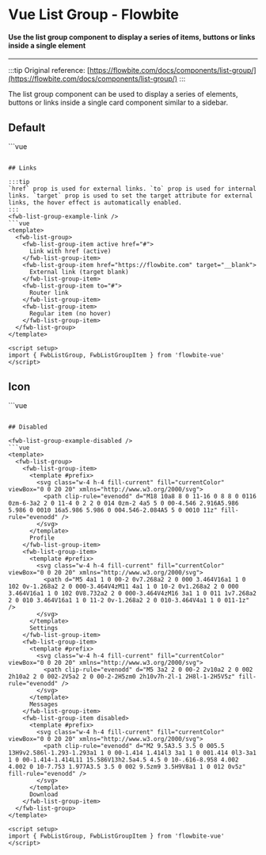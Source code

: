 <script setup>
import FwbListGroupExample from './listGroup/examples/FwbListGroupExample.vue'
import FwbListGroupExampleDisabled from './listGroup/examples/FwbListGroupExampleDisabled.vue'
import FwbListGroupExampleLink from './listGroup/examples/FwbListGroupExampleLink.vue'
import FwbListGroupExampleIcon from './listGroup/examples/FwbListGroupExampleIcon.vue'
</script>

# Vue List Group - Flowbite

#### Use the list group component to display a series of items, buttons or links inside a single element

---

:::tip
Original reference: [https://flowbite.com/docs/components/list-group/](https://flowbite.com/docs/components/list-group/)
:::

The list group component can be used to display a series of elements, buttons or links inside a single card component similar to a sidebar.

## Default

<fwb-list-group-example />
```vue
<template>
  <fwb-list-group>
    <fwb-list-group-item>Item 1</fwb-list-group-item>
    <fwb-list-group-item>Item 2</fwb-list-group-item>
    <fwb-list-group-item>Item 3</fwb-list-group-item>
    <fwb-list-group-item>Item 4</fwb-list-group-item>
    <fwb-list-group-item>Item 5</fwb-list-group-item>
  </fwb-list-group>
</template>

<script setup>
import { FwbListGroup, FwbListGroupItem } from 'flowbite-vue'
</script>
```

## Links

:::tip
`href` prop is used for external links. `to` prop is used for internal links. `target` prop is used to set the target attribute for external links, the hover effect is automatically enabled.
:::
<fwb-list-group-example-link />
```vue
<template>
  <fwb-list-group>
    <fwb-list-group-item active href="#">
      Link with href (active)
    </fwb-list-group-item>
    <fwb-list-group-item href="https://flowbite.com" target="__blank">
      External link (target blank)
    </fwb-list-group-item>
    <fwb-list-group-item to="#">
      Router link
    </fwb-list-group-item>
    <fwb-list-group-item>
      Regular item (no hover)
    </fwb-list-group-item>
  </fwb-list-group>
</template>

<script setup>
import { FwbListGroup, FwbListGroupItem } from 'flowbite-vue'
</script>
```

## Icon

<fwb-list-group-example-icon />
```vue
<template>
  <fwb-list-group>
    <fwb-list-group-item>
      <template #prefix>
        <svg class="w-4 h-4 fill-current" fill="currentColor" viewBox="0 0 20 20" xmlns="http://www.w3.org/2000/svg">
          <path clip-rule="evenodd" d="M18 10a8 8 0 11-16 0 8 8 0 0116 0zm-6-3a2 2 0 11-4 0 2 2 0 014 0zm-2 4a5 5 0 00-4.546 2.916A5.986 5.986 0 0010 16a5.986 5.986 0 004.546-2.084A5 5 0 0010 11z" fill-rule="evenodd" />
        </svg>
      </template>
      Profile
    </fwb-list-group-item>
    <fwb-list-group-item>
      <template #prefix>
        <svg class="w-4 h-4 fill-current" fill="currentColor" viewBox="0 0 20 20" xmlns="http://www.w3.org/2000/svg">
          <path d="M5 4a1 1 0 00-2 0v7.268a2 2 0 000 3.464V16a1 1 0 102 0v-1.268a2 2 0 000-3.464V4zM11 4a1 1 0 10-2 0v1.268a2 2 0 000 3.464V16a1 1 0 102 0V8.732a2 2 0 000-3.464V4zM16 3a1 1 0 011 1v7.268a2 2 0 010 3.464V16a1 1 0 11-2 0v-1.268a2 2 0 010-3.464V4a1 1 0 011-1z" />
        </svg>
      </template>
      Settings
    </fwb-list-group-item>
    <fwb-list-group-item>
      <template #prefix>
        <svg class="w-4 h-4 fill-current" fill="currentColor" viewBox="0 0 20 20" xmlns="http://www.w3.org/2000/svg">
          <path clip-rule="evenodd" d="M5 3a2 2 0 00-2 2v10a2 2 0 002 2h10a2 2 0 002-2V5a2 2 0 00-2-2H5zm0 2h10v7h-2l-1 2H8l-1-2H5V5z" fill-rule="evenodd" />
        </svg>
      </template>
      Messages
    </fwb-list-group-item>
    <fwb-list-group-item>
      <template #suffix>
        <svg class="w-4 h-4 fill-current" fill="currentColor" viewBox="0 0 20 20" xmlns="http://www.w3.org/2000/svg">
          <path clip-rule="evenodd" d="M2 9.5A3.5 3.5 0 005.5 13H9v2.586l-1.293-1.293a1 1 0 00-1.414 1.414l3 3a1 1 0 001.414 0l3-3a1 1 0 00-1.414-1.414L11 15.586V13h2.5a4.5 4.5 0 10-.616-8.958 4.002 4.002 0 10-7.753 1.977A3.5 3.5 0 002 9.5zm9 3.5H9V8a1 1 0 012 0v5z" fill-rule="evenodd" />
        </svg>
      </template>
      Download
    </fwb-list-group-item>
  </fwb-list-group>
</template>

<script setup>
import { FwbListGroup, FwbListGroupItem } from 'flowbite-vue'
</script>
```

## Disabled

<fwb-list-group-example-disabled />
```vue
<template>
  <fwb-list-group>
    <fwb-list-group-item>
      <template #prefix>
        <svg class="w-4 h-4 fill-current" fill="currentColor" viewBox="0 0 20 20" xmlns="http://www.w3.org/2000/svg">
          <path clip-rule="evenodd" d="M18 10a8 8 0 11-16 0 8 8 0 0116 0zm-6-3a2 2 0 11-4 0 2 2 0 014 0zm-2 4a5 5 0 00-4.546 2.916A5.986 5.986 0 0010 16a5.986 5.986 0 004.546-2.084A5 5 0 0010 11z" fill-rule="evenodd" />
        </svg>
      </template>
      Profile
    </fwb-list-group-item>
    <fwb-list-group-item>
      <template #prefix>
        <svg class="w-4 h-4 fill-current" fill="currentColor" viewBox="0 0 20 20" xmlns="http://www.w3.org/2000/svg">
          <path d="M5 4a1 1 0 00-2 0v7.268a2 2 0 000 3.464V16a1 1 0 102 0v-1.268a2 2 0 000-3.464V4zM11 4a1 1 0 10-2 0v1.268a2 2 0 000 3.464V16a1 1 0 102 0V8.732a2 2 0 000-3.464V4zM16 3a1 1 0 011 1v7.268a2 2 0 010 3.464V16a1 1 0 11-2 0v-1.268a2 2 0 010-3.464V4a1 1 0 011-1z" />
        </svg>
      </template>
      Settings
    </fwb-list-group-item>
    <fwb-list-group-item>
      <template #prefix>
        <svg class="w-4 h-4 fill-current" fill="currentColor" viewBox="0 0 20 20" xmlns="http://www.w3.org/2000/svg">
          <path clip-rule="evenodd" d="M5 3a2 2 0 00-2 2v10a2 2 0 002 2h10a2 2 0 002-2V5a2 2 0 00-2-2H5zm0 2h10v7h-2l-1 2H8l-1-2H5V5z" fill-rule="evenodd" />
        </svg>
      </template>
      Messages
    </fwb-list-group-item>
    <fwb-list-group-item disabled>
      <template #prefix>
        <svg class="w-4 h-4 fill-current" fill="currentColor" viewBox="0 0 20 20" xmlns="http://www.w3.org/2000/svg">
          <path clip-rule="evenodd" d="M2 9.5A3.5 3.5 0 005.5 13H9v2.586l-1.293-1.293a1 1 0 00-1.414 1.414l3 3a1 1 0 001.414 0l3-3a1 1 0 00-1.414-1.414L11 15.586V13h2.5a4.5 4.5 0 10-.616-8.958 4.002 4.002 0 10-7.753 1.977A3.5 3.5 0 002 9.5zm9 3.5H9V8a1 1 0 012 0v5z" fill-rule="evenodd" />
        </svg>
      </template>
      Download
    </fwb-list-group-item>
  </fwb-list-group>
</template>

<script setup>
import { FwbListGroup, FwbListGroupItem } from 'flowbite-vue'
</script>
```
